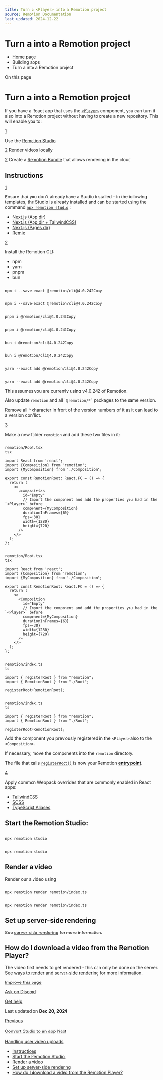 ```yaml
---
title: Turn a <Player> into a Remotion project
source: Remotion Documentation
last_updated: 2024-12-22
---
```


# Turn a <Player> into a Remotion project

- [Home page](/)
- Building apps
- Turn a <Player> into a Remotion project

On this page

# Turn a <Player> into a Remotion project

If you have a React app that uses the [`<Player>`](/docs/player/player) component, you can turn it also into a Remotion project without having to create a new repository. This will enable you to:

[1](#1)

Use the [Remotion Studio](/docs/studio/)

[2](#2) Render videos locally

[2](#2) Create a [Remotion Bundle](/docs/terminology/bundle) that allows rendering in the cloud

## Instructions [​](\#instructions "Direct link to Instructions")

[1](#1)

Ensure that you don't already have a Studio installed - in the following
templates, the Studio is already installed and can be started using the command [`npx remotion studio`](/docs/cli/studio)
:

- [Next.js (App dir)](/templates/next)
- [Next.js (App dir + TailwindCSS)](/templates/next-tailwind)
- [Next.js (Pages dir)](/templates/next-pages-dir)
- [Remix](/templates/remix)

[2](#2)

Install the Remotion CLI:

- npm
- yarn
- pnpm
- bun

```

npm i --save-exact @remotion/cli@4.0.242Copy
```

```

npm i --save-exact @remotion/cli@4.0.242Copy
```

```

pnpm i @remotion/cli@4.0.242Copy
```

```

pnpm i @remotion/cli@4.0.242Copy
```

```

bun i @remotion/cli@4.0.242Copy
```

```

bun i @remotion/cli@4.0.242Copy
```

```

yarn --exact add @remotion/cli@4.0.242Copy
```

```

yarn --exact add @remotion/cli@4.0.242Copy
```

This assumes you are currently using v4.0.242 of Remotion.

Also update `remotion` and all `` `@remotion/*` `` packages to the same version.

Remove all `^` character in front of the version numbers of it as it can lead to a version conflict.

[3](#3)

Make a new folder `remotion` and add these two files in
it:

```

remotion/Root.tsx
tsx

import React from 'react';
import {Composition} from 'remotion';
import {MyComposition} from './Composition';

export const RemotionRoot: React.FC = () => {
  return (
    <>
      <Composition
        id="Empty"
        // Import the component and add the properties you had in the `<Player>` before
        component={MyComposition}
        durationInFrames={60}
        fps={30}
        width={1280}
        height={720}
      />
    </>
  );
};
```

```

remotion/Root.tsx
tsx

import React from 'react';
import {Composition} from 'remotion';
import {MyComposition} from './Composition';

export const RemotionRoot: React.FC = () => {
  return (
    <>
      <Composition
        id="Empty"
        // Import the component and add the properties you had in the `<Player>` before
        component={MyComposition}
        durationInFrames={60}
        fps={30}
        width={1280}
        height={720}
      />
    </>
  );
};
```

```

remotion/index.ts
ts

import { registerRoot } from "remotion";
import { RemotionRoot } from "./Root";

registerRoot(RemotionRoot);
```

```

remotion/index.ts
ts

import { registerRoot } from "remotion";
import { RemotionRoot } from "./Root";

registerRoot(RemotionRoot);
```

Add the component you previously registered in the `<Player>` also to the `<Composition>`.

If necessary, move the components into the `remotion` directory.

The file that calls [`registerRoot()`](/docs/register-root) is now your Remotion [**entry point**](/docs/terminology/entry-point).

[4](#4)

Apply common Webpack overrides that are commonly enabled in React
apps:

- [TailwindCSS](/docs/tailwind/tailwind)
- [SCSS](/docs/enable-scss/overview)
- [TypeScript Aliases](/docs/typescript-aliases#automatically-syncing-webpack-and-typescript-aliases)

## Start the Remotion Studio: [​](\#start-the-remotion-studio "Direct link to Start the Remotion Studio:")

```

npx remotion studio
```

```

npx remotion studio
```

## Render a video [​](\#render-a-video "Direct link to Render a video")

Render our a video using

```

npx remotion render remotion/index.ts
```

```

npx remotion render remotion/index.ts
```

## Set up server-side rendering [​](\#set-up-server-side-rendering "Direct link to Set up server-side rendering")

See [server-side rendering](/docs/ssr) for more information.

## How do I download a video from the Remotion Player? [​](\#how-do-i-download-a-video-from-the-remotion-player "Direct link to How do I download a video from the Remotion Player?")

The video first needs to get rendered - this can only be done on the server. See [ways to render](/docs/render) and [server-side rendering](/docs/ssr) for more information.

[Improve this page](https://github.com/remotion-dev/remotion/edit/main/packages/docs/docs/player-into-remotion-project.mdx)

[Ask on Discord](https://remotion.dev/discord)

[Get help](/docs/get-help)

Last updated on **Dec 20, 2024**

[Previous\
\
Convert Studio to an app](/docs/studio-into-app) [Next\
\
Handling user video uploads](/docs/video-uploads)

- [Instructions](#instructions)
- [Start the Remotion Studio:](#start-the-remotion-studio)
- [Render a video](#render-a-video)
- [Set up server-side rendering](#set-up-server-side-rendering)
- [How do I download a video from the Remotion Player?](#how-do-i-download-a-video-from-the-remotion-player)
